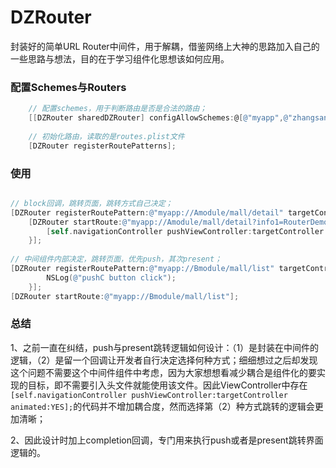 # DZRouter
封装好的简单URL Router中间件，用于解耦，借鉴网络上大神的思路加入自己的一些思路与想法，目的在于学习组件化思想该如何应用。


### 配置Schemes与Routers
```objective-c
    // 配置schemes，用于判断路由是否是合法的路由；
    [[DZRouter sharedDZRouter] configAllowSchemes:@[@"myapp",@"zhangsan"]];
    
    // 初始化路由，读取的是routes.plist文件
    [DZRouter registerRoutePatterns];
```


### 使用
```objective-c

// block回调，跳转页面，跳转方式自己决定；
[DZRouter registerRoutePattern:@"myapp://Amodule/mall/detail" targetControllerName:@"BTestViewController"];
    [DZRouter startRoute:@"myapp://Amodule/mall/detail?info1=RouterDemo&info2=dgfs&info3=123456789" completion:^(UIViewController *targetController) {
        [self.navigationController pushViewController:targetController animated:YES];
    }];
    
// 中间组件内部决定，跳转页面，优先push，其次present；
[DZRouter registerRoutePattern:@"myapp://Bmodule/mall/list" targetControllerName:@"DTestViewController" handler:^(NSString *handlerTag, id parameters) {
        NSLog(@"pushC button click");
    }];
[DZRouter startRoute:@"myapp://Bmodule/mall/list"];
```

### 总结

1、之前一直在纠结，push与present跳转逻辑如何设计：（1）是封装在中间件的逻辑，（2）是留一个回调让开发者自行决定选择何种方式；细细想过之后却发现这个问题不需要这个中间件组件中考虑，因为大家想想看减少耦合是组件化的要实现的目标，即不需要引入头文件就能使用该文件。因此ViewController中存在`[self.navigationController pushViewController:targetController animated:YES];`的代码并不增加耦合度，然而选择第（2）种方式跳转的逻辑会更加清晰；


2、因此设计时加上completion回调，专门用来执行push或者是present跳转界面逻辑的。


